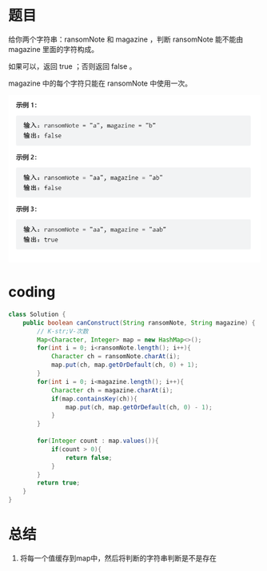 # 题目
给你两个字符串：ransomNote 和 magazine ，判断 ransomNote 能不能由 magazine 里面的字符构成。

如果可以，返回 true ；否则返回 false 。

magazine 中的每个字符只能在 ransomNote 中使用一次。

![](../img/2023-01-20-13-29-19.png)


# coding
```java
class Solution {
    public boolean canConstruct(String ransomNote, String magazine) {
        // K-str;V-次数
        Map<Character, Integer> map = new HashMap<>();
        for(int i = 0; i<ransomNote.length(); i++){
            Character ch = ransomNote.charAt(i);
            map.put(ch, map.getOrDefault(ch, 0) + 1);
        }
        for(int i = 0; i<magazine.length(); i++){
            Character ch = magazine.charAt(i);
            if(map.containsKey(ch)){
                map.put(ch, map.getOrDefault(ch, 0) - 1);
            }
        }

        for(Integer count : map.values()){
            if(count > 0){
                return false;
            }
        }
        return true;
    }
}

```

# 总结

1. 将每一个值缓存到map中，然后将判断的字符串判断是不是存在
